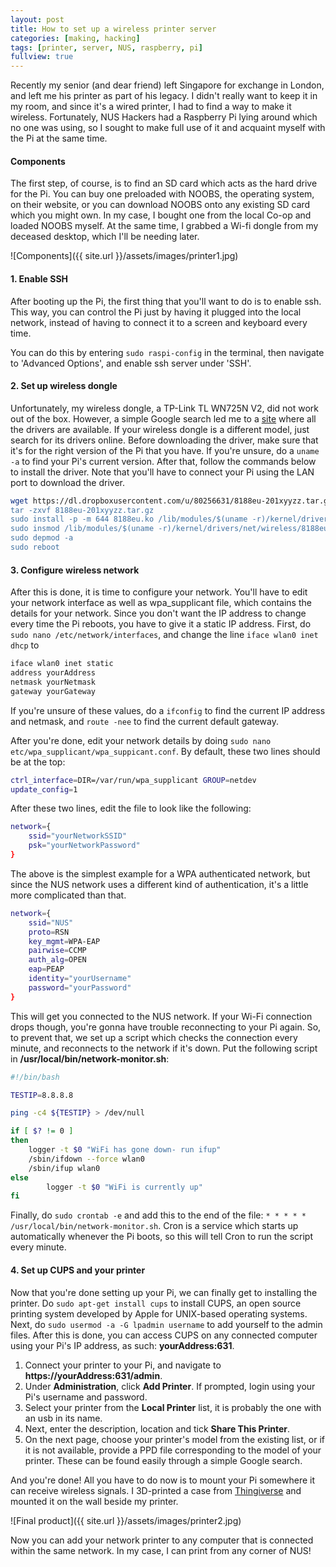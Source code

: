 ```yaml
---
layout: post
title: How to set up a wireless printer server
categories: [making, hacking]
tags: [printer, server, NUS, raspberry, pi]
fullview: true
---
```


Recently my senior (and dear friend) left Singapore for exchange in London, and left me his printer as part of his legacy. I didn't really want to keep it in my room, and since it's a wired printer, I had to find a way to make it wireless. Fortunately, NUS Hackers had a Raspberry Pi lying around which no one was using, so I sought to make full use of it and acquaint myself with the Pi at the same time.

#### Components
The first step, of course, is to find an SD card which acts as the hard drive for the Pi. You can buy one preloaded with NOOBS, the operating system, on their website, or you can download NOOBS onto any existing SD card which you might own. In my case, I bought one from the local Co-op and loaded NOOBS myself. At the same time, I grabbed a Wi-fi dongle from my deceased desktop, which I'll be needing later.

![Components]({{ site.url }}/assets/images/printer1.jpg)

#### 1. Enable SSH
After booting up the Pi, the first thing that you'll want to do is to enable ssh. This way, you can control the Pi just by having it plugged into the local network, instead of having to connect it to a screen and keyboard every time.

You can do this by entering `sudo raspi-config` in the terminal, then navigate to 'Advanced Options', and enable ssh server under 'SSH'.

#### 2. Set up wireless dongle
Unfortunately, my wireless dongle, a TP-Link TL WN725N V2, did not work out of the box. However, a simple Google search led me to a [site](http://www.raspberrypi.org/forums/viewtopic.php?p=462982#p462982) where all the drivers are available. If your wireless dongle is a different model, just search for its drivers online. Before downloading the driver, make sure that it's for the right version of the Pi that you have. If you're unsure, do a `uname -a` to find your Pi's current version. After that, follow the commands below to install the driver. Note that you'll have to connect your Pi using the LAN port to download the driver.

~~~ bash
wget https://dl.dropboxusercontent.com/u/80256631/8188eu-201xyyzz.tar.gz //make sure it's the right version!
tar -zxvf 8188eu-201xyyzz.tar.gz
sudo install -p -m 644 8188eu.ko /lib/modules/$(uname -r)/kernel/drivers/net/wireless
sudo insmod /lib/modules/$(uname -r)/kernel/drivers/net/wireless/8188eu.ko
sudo depmod -a
sudo reboot
~~~

#### 3. Configure wireless network
After this is done, it is time to configure your network. You'll have to edit your network interface as well as wpa_supplicant file, which contains the details for your network. Since you don't want the IP address to change every time the Pi reboots, you have to give it a static IP address. First, do `sudo nano /etc/network/interfaces`, and change the line `iface wlan0 inet dhcp` to

~~~ bash
iface wlan0 inet static
address yourAddress
netmask yourNetmask
gateway yourGateway
~~~

If you're unsure of these values, do a `ifconfig` to find the current IP address and netmask, and `route -nee` to find the current default gateway.

After you're done, edit your network details by doing `sudo nano etc/wpa_supplicant/wpa_suppicant.conf`. By default, these two lines should be at the top:

~~~ bash
ctrl_interface=DIR=/var/run/wpa_supplicant GROUP=netdev
update_config=1
~~~

After these two lines, edit the file to look like the following:

~~~ bash
network={
    ssid="yourNetworkSSID"
    psk="yourNetworkPassword"
}
~~~

The above is the simplest example for a WPA authenticated network, but since the NUS network uses a different kind of authentication, it's a little more complicated than that.

~~~ bash
network={
    ssid="NUS"
    proto=RSN
    key_mgmt=WPA-EAP
    pairwise=CCMP
    auth_alg=OPEN
    eap=PEAP
    identity="yourUsername"
    password="yourPassword"
}
~~~

This will get you connected to the NUS network. If your Wi-Fi connection drops though, you're gonna have trouble reconnecting to your Pi again. So, to prevent that, we set up a script which checks the connection every minute, and reconnects to the network if it's down. Put the following script in **/usr/local/bin/network-monitor.sh**:

~~~ bash
#!/bin/bash

TESTIP=8.8.8.8

ping -c4 ${TESTIP} > /dev/null

if [ $? != 0 ]
then
    logger -t $0 "WiFi has gone down- run ifup"
    /sbin/ifdown --force wlan0
    /sbin/ifup wlan0
else
        logger -t $0 "WiFi is currently up"
fi
~~~

Finally, do `sudo crontab -e` and add this to the end of the file: `* * * * * /usr/local/bin/network-monitor.sh`. Cron is a service which starts up automatically whenever the Pi boots, so this will tell Cron to run the script every minute.

#### 4. Set up CUPS and your printer
Now that you're done setting up your Pi, we can finally get to installing the printer. Do `sudo apt-get install cups` to install CUPS, an open source printing system developed by Apple for UNIX-based operating systems. Next, do `sudo usermod -a -G lpadmin username` to add yourself to the admin files. After this is done, you can access CUPS on any connected computer using your Pi's IP address, as such: **yourAddress:631**.

1. Connect your printer to your Pi, and navigate to **https://yourAddress:631/admin**.
2. Under **Administration**, click **Add Printer**. If prompted, login using your Pi's username and password.
3. Select your printer from the **Local Printer** list, it is probably the one with an usb in its name.
4. Next, enter the description, location and tick **Share This Printer**.
5. On the next page, choose your printer's model from the existing list, or if it is not available, provide a PPD file corresponding to the model of your printer. These can be found easily through a simple Google search.

And you're done! All you have to do now is to mount your Pi somewhere it can receive wireless signals. I 3D-printed a case from [Thingiverse](http://www.thingiverse.com/) and mounted it on the wall beside my printer.

![Final product]({{ site.url }}/assets/images/printer2.jpg)

Now you can add your network printer to any computer that is connected within the same network. In my case, I can print from any corner of NUS!